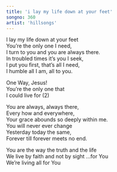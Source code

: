 ```yaml
---
title: 'i lay my life down at your feet'
songno: 360
artist: 'hillsongs'
---
```

I lay my life down at your feet  
You’re the only one I need,  
I turn to you and you are always there.  
In troubled times it’s you I seek,  
I put you first, that’s all I need,  
I humble all I am, all to you.  
  
One Way, Jesus!  
You’re the only one that  
I could live for (2)  
  
You are always, always there,  
Every how and everywhere,  
Your grace abounds so deeply within me.  
You will never ever change  
Yesterday today the same,  
Forever till forever meets no end.  
  
You are the way the truth and the life  
We live by faith and not by sight ...for You  
We’re living all for You  
